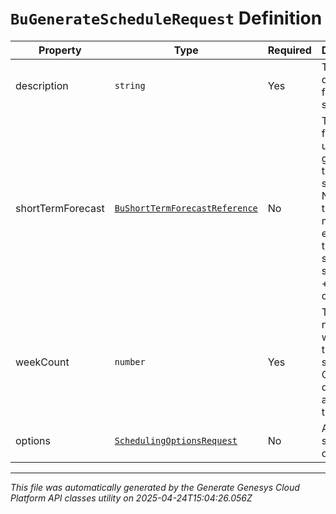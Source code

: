 # `BuGenerateScheduleRequest` Definition

| Property | Type | Required | Description |
|----------|------|----------|-------------|
| description | `string` | Yes | The description for the schedule |
| shortTermForecast | [`BuShortTermForecastReference`](bushorttermforecastreference-definition.md) | No | The forecast to use when generating the schedule.  Note that the forecast must fully encompass the schedule's start week + week count |
| weekCount | `number` | Yes | The number of weeks in the schedule. One extra day is added at the end |
| options | [`SchedulingOptionsRequest`](schedulingoptionsrequest-definition.md) | No | Additional scheduling options |

---

*This file was automatically generated by the Generate Genesys Cloud Platform API classes utility on 2025-04-24T15:04:26.056Z*
